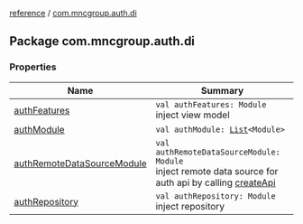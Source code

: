 [reference](../index.md) / [com.mncgroup.auth.di](./index.md)

## Package com.mncgroup.auth.di

### Properties

| Name | Summary |
|---|---|
| [authFeatures](auth-features.md) | `val authFeatures: Module`<br>inject view model |
| [authModule](auth-module.md) | `val authModule: `[`List`](https://kotlinlang.org/api/latest/jvm/stdlib/kotlin.collections/-list/index.html)`<Module>` |
| [authRemoteDataSourceModule](auth-remote-data-source-module.md) | `val authRemoteDataSourceModule: Module`<br>inject remote data source for auth api by calling [createApi](#) |
| [authRepository](auth-repository.md) | `val authRepository: Module`<br>inject repository |
